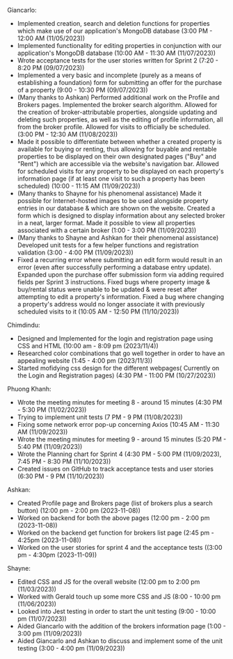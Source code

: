 Giancarlo:
- Implemented creation, search and deletion functions for properties which make use of our application's MongoDB database (3:00 PM - 12:00 AM (11/05/2023))
- Implemented functionality for editing properties in conjunction with our application's MongoDB database (10:00 AM - 11:30 AM (11/07/2023))
- Wrote acceptance tests for the user stories written for Sprint 2 (7:20 - 8:20 PM (09/07/2023))
- Implemented a very basic and incomplete (purely as a means of establishing a foundation) form for submitting an offer for the purchase of a property (9:00 - 10:30 PM (09/07/2023))
- (Many thanks to Ashkan) Performed additional work on the Profile and Brokers pages. Implemented the broker search algorithm. Allowed for the creation of broker-attributable properties, alongside updating and deleting such properties, as well as the editing of profile information, all from the broker profile. Allowed for visits to officially be scheduled. (3:00 PM - 12:30 AM (11/08/2023))
- Made it possible to differentiate between whether a created property is available for buying or renting, thus allowing for buyable and rentable properties to be displayed on their own designated pages ("Buy" and "Rent") which are accessible via the website's navigation bar. Allowed for scheduled visits for any property to be displayed on each property's information page (if at least one visit to such a property has been scheduled) (10:00 - 11:15 AM (11/09/2023))
- (Many thanks to Shayne for his phenomenal assistance) Made it possible for Internet-hosted images to be used alongside property entries in our database & which are shown on the website. Created a form which is designed to display information about any selected broker in a neat, larger format. Made it possible to view all properties associated with a certain broker (1:00 - 3:00 PM (11/09/2023))
- (Many thanks to Shayne and Ashkan for their phenomenal assistance) Developed unit tests for a few helper functions and registration validation (3:00 - 4:00 PM (11/09/2023))
- Fixed a recurring error where submitting an edit form would result in an error (even after successfully performing a database entry update). Expanded upon the purchase offer submission form via adding required fields per Sprint 3 instructions. Fixed bugs where property image & buy/rental status were unable to be updated & were reset after attempting to edit a property's information. Fixed a bug where changing a property's address would no longer associate it with previously scheduled visits to it (10:05 AM - 12:50 PM (11/10/2023))

Chimdindu:
- Designed and Implemented for the login and registration page using CSS and HTML (10:00 am - 8:09 pm (2023/11/4))
- Researched color combinations that go well together in order to have an appealing website (1:45 - 4:00 pm (2023/11/3))
- Started mofidying css design for the different webpages( Currently on the Login and Registration pages) (4:30 PM - 11:00 PM (10/27/2023))

Phuong Khanh:
- Wrote the meeting minutes for meeting 8 - around 15 minutes (4:30 PM - 5:30 PM (11/02/2023))
- Trying to implement unit tests (7 PM - 9 PM (11/08/2023))
- Fixing some network error pop-up concerning Axios (10:45 AM - 11:30 AM (11/09/2023))
- Wrote the meeting minutes for meeting 9 - around 15 minutes (5:20 PM - 5:40 PM (11/09/2023))
- Wrote the Planning chart for Sprint 4 (4:30 PM - 5:00 PM (11/09/2023), 7:45 PM - 8:30 PM (11/10/2023))
- Created issues on GitHub to track acceptance tests and user stories (6:30 PM - 9 PM (11/10/2023))


Ashkan: 
- Created Profile page and Brokers page (list of brokers plus a search button) (12:00 pm - 2:00 pm (2023-11-08))
- Worked on backend for both the above pages (12:00 pm - 2:00 pm (2023-11-08))
- Worked on the backend get function for brokers list page (2:45 pm - 4:25pm (2023-11-08))
- Worked on the user stories for sprint 4 and the acceptance tests ((3:00 pm - 4:30pm (2023-11-09))

Shayne:

- Edited CSS and JS for the overall website (12:00 pm to 2:00 pm (11/03/2023))
- Worked with Gerald touch up some more CSS and JS (8:00 - 10:00 pm (11/06/2023))
- Looked into Jest testing in order to start the unit testing (9:00 - 10:00 pm (11/07/2023))
- Aided Giancarlo with the addition of the brokers information page (1:00 - 3:00 pm (11/09/2023))
- Aided Giancarlo and Ashkan to discuss and implement some of the unit testing (3:00 - 4:00 pm (11/09/2023))
